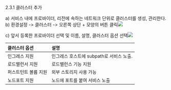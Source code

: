 2.3.1 클러스터 추가

a\)    서비스 내에 프로바이더, 리전에 속하는 네트워크 단위로 클러스터를 생성, 관리한다.  
b\)    환경설정 -&gt; 클러스터 -&gt; 오른쪽 상단 + 모양의 버튼 클릭![](/image.kh/image.kh/클러스터추가1.png)

c\)    앞서 등록한 프로바이더 선택 및 이름, 설명, 클러스터 옵션 선택![](/image.kh/image.kh/클러스터추가2.png)

| 클러스터 옵션 | 설명 |
| :--- | :--- |
| 인그레스 지원 | 인그레스 호스트에 subpath로 서비스 노출. |
| 로드밸런서 지원 | 로드밸런스 기능 지원 |
| 퍼스트턴트 볼륨 지원 | 외부 스토리지 사용 가능 |
| 노드포트 지원 | 노드에 포트를 붙여 서비스 노출 |



